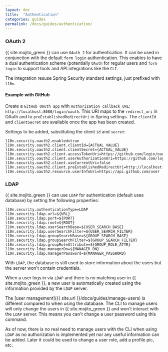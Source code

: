 ```yaml
---
layout: doc
title:  "Authentication"
categories: guides
permalink: /docs/guides/authentication/
---
```


### OAuth 2

{{ site.mojito_green }} can use `OAuth 2` for authentication. It can be used in conjunction with the default `form login`
 authentication. This enables to have a dual authentication scheme (potentially `OAuth` for 
 regular users and `form login` to support tools and API integrations like the `CLI`.
  
The integration resuse Spring Security standard settings, just prefixed with `l10n`. 

#### Example with GitHub

Create a `GitHub OAuth app` with `Authorization callback URL`: `http://localhost:8080/login/oauth`.
 This URI maps to the `redirect_uri` in OAuth and to `preEstablishedRedirectUri` in Spring settings. 
 The `clientId` and `clientSecret` are available once the app has been created.

Settings to be added, substituting the client `id` and `secret`:

    l10n.security.oauth2.enabled=true
    l10n.security.oauth2.client.clientId={ACTUAL_VALUE}
    l10n.security.oauth2.client.clientSecret={ACTUAL_VALUE}
    l10n.security.oauth2.client.accessTokenUri=https://github.com/login/oauth/access_token
    l10n.security.oauth2.client.userAuthorizationUri=https://github.com/login/oauth/authorize
    l10n.security.oauth2.client.useCurrentUri=false
    l10n.security.oauth2.client.preEstablishedRedirectUri=http://localhost:8080/login/oauth
    l10n.security.oauth2.resource.userInfoUri=https://api.github.com/user 

### LDAP

{{ site.mojito_green }} can use `LDAP` for authentication (default uses database) 
by setting the following properties:

    l10n.security.authenticationType=LDAP
    l10n.security.ldap.url=${URL}
    l10n.security.ldap.port=${PORT}
    l10n.security.ldap.root=${ROOT}
    l10n.security.ldap.userSearchBase=${USER_SEARCH_BASE}
    l10n.security.ldap.userSearchFilter=${USER_SEARCH_FILTER}
    l10n.security.ldap.groupSearchBase=${GROUP_SEARCH_BASE}
    l10n.security.ldap.groupSearchFilter=${GROUP_SEARCH_FILTER}
    l10n.security.ldap.groupRoleAttribute=${GROUP_ROLE_ATTR}
    l10n.security.ldap.managerDn=${MANAGER_DN}
    l10n.security.ldap.managerPassword=${MANAGER_PASSWORD}


With `LDAP`, the database is still used to store information about the users
but the server won't contain credentials.
 
When a user logs in via `LDAP` and there is no matching user in {{ site.mojito_green }}, a new
 user is automatically created using the information provided by the `LDAP` server.

The [user management]({{ site.url }}/docs/guides/manage-users) is different
compared to when using the database. The CLI to manage users will only 
change the users in {{ site.mojito_green }} and won't interact with the `LDAP` server. This
means you can't change a user password using this command. 

As of now, there is no real need to manage users with the CLI when using `LDAP`
 as no authorization is implemented yet nor any useful information can be
 added. Later it could be used to change a user role, add a profile pic, etc.

 
